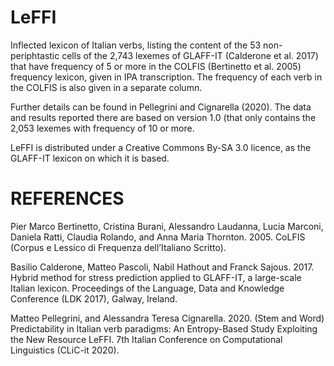 # LeFFI
Inflected lexicon of Italian verbs, listing the content of the 53 non-periphtastic cells of the 2,743 lexemes of GLAFF-IT (Calderone et al. 2017) that have frequency of 5 or more in the COLFIS (Bertinetto et al. 2005) frequency lexicon, given in IPA transcription. The frequency of each verb in the COLFIS is also given in a separate column.

Further details can be found in Pellegrini and Cignarella (2020). The data and results reported there are based on version 1.0 (that only contains the 2,053 lexemes with frequency of 10 or more.

LeFFI is distributed under a Creative Commons By-SA 3.0 licence, as the GLAFF-IT lexicon on which it is based.

# REFERENCES

Pier Marco Bertinetto, Cristina Burani, Alessandro Laudanna, Lucia Marconi, Daniela Ratti, Claudia Rolando, and Anna Maria Thornton. 2005. CoLFIS (Corpus e Lessico di Frequenza dell’Italiano Scritto).

Basilio Calderone, Matteo Pascoli, Nabil Hathout and Franck Sajous. 2017. Hybrid method for stress prediction applied to GLAFF-IT, a large-scale Italian lexicon. Proceedings of the Language, Data and Knowledge Conference (LDK 2017), Galway, Ireland.

Matteo Pellegrini, and Alessandra Teresa Cignarella. 2020. (Stem and Word) Predictability in Italian verb paradigms: An Entropy-Based Study Exploiting the New Resource LeFFI. 7th Italian Conference on Computational Linguistics (CLiC-it 2020).
